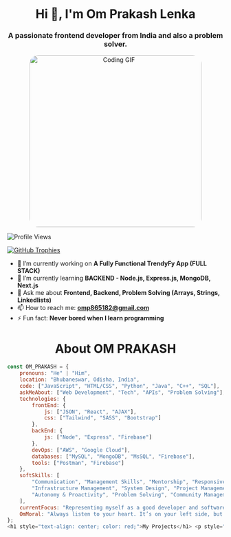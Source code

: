 <h1 align="center">Hi 👋, I'm Om Prakash Lenka</h1>
<h3 align="center">A passionate frontend developer from India and also a problem solver.</h3>

<div style="text-align: center;">
    <img src="https://cdn-images-1.medium.com/max/1200/1*mr7WXw8tgpMhqugKP2WhrA.gif" alt="Coding GIF" style="height: 400px; width: 400px; border-radius: 20px;">
</div>

<p align="left">
    <img src="https://komarev.com/ghpvc/?username=omprakash447&label=Profile%20views&color=0e75b6&style=flat" alt="Profile Views">
</p>

<p align="left">
    <a href="https://github.com/ryo-ma/github-profile-trophy"><img src="https://github-profile-trophy.vercel.app/?username=omprakash447" alt="GitHub Trophies"></a>
</p>

- 🔭 I’m currently working on **A Fully Functional TrendyFy App (FULL STACK)**  
- 🌱 I’m currently learning **BACKEND - Node.js, Express.js, MongoDB, Next.js**  
- 💬 Ask me about **Frontend, Backend, Problem Solving (Arrays, Strings, Linkedlists)**  
- 📫 How to reach me: **omp865182@gmail.com**  
- ⚡ Fun fact: **Never bored when I learn programming**

<h1 align="center">About OM PRAKASH</h1>

```javascript
const OM_PRAKASH = {
    pronouns: "He" | "Him",
    location: "Bhubaneswar, Odisha, India",
    code: ["JavaScript", "HTML/CSS", "Python", "Java", "C++", "SQL"],
    askMeAbout: ["Web Development", "Tech", "APIs", "Problem Solving"],
    technologies: {
        frontEnd: {
            js: ["JSON", "React", "AJAX"],
            css: ["Tailwind", "SASS", "Bootstrap"]
        },
        backEnd: {
            js: ["Node", "Express", "Firebase"]
        },
        devOps: ["AWS", "Google Cloud"],
        databases: ["MySQL", "MongoDB", "MsSQL", "Firebase"],
        tools: ["Postman", "Firebase"]
    },
    softSkills: [
        "Communication", "Management Skills", "Mentorship", "Responsive Design",
        "Infrastructure Management", "System Design", "Project Management",
        "Autonomy & Proactivity", "Problem Solving", "Community Management"
    ],
    currentFocus: "Representing myself as a good developer and software engineer",
    OmMoral: "Always listen to your heart. It’s on your left side, but it’s always right!"
};
<h1 style="text-align: center; color: red;">My Projects</h1> <p style="text-align: center; font-size: 30px;">Node.js Projects</p> <table style="width: 100%; border-collapse: collapse; box-shadow: 0 2px 3px rgba(0, 0, 0, 0.1);"> <thead> <tr style="background-color: #4CAF50; color: white;"> <th style="border: 1px solid #ddd; padding: 8px;">Name</th> <th style="border: 1px solid #ddd; padding: 8px;">Live</th> <th style="border: 1px solid #ddd; padding: 8px;">Code</th> </tr> </thead> <tbody> <tr> <td style="border: 1px solid #ddd; padding: 8px;">Backend (API Fetching)</td> <td style="border: 1px solid #ddd; padding: 8px;"><a href="#">Not Live</a></td> <td style="border: 1px solid #ddd; padding: 8px;"><a href="https://github.com/omprakash447/Backend-ApiFetch-.git">Click</a></td> </tr> <tr> <td style="border: 1px solid #ddd; padding: 8px;">Backend (Routing)</td> <td style="border: 1px solid #ddd; padding: 8px;"><a href="#">Not Live</a></td> <td style="border: 1px solid #ddd; padding: 8px;"><a href="https://github.com/omprakash447/Backend-website--routing-.git">Click</a></td> </tr> </tbody> </table> <p style="text-align: center; font-size: 30px;">React Projects</p> <table style="width: 100%; border-collapse: collapse;"> <thead> <tr style="background-color: #4CAF50; color: white;"> <th style="border: 1px solid #ddd; padding: 8px;">Name</th> <th style="border: 1px solid #ddd; padding: 8px;">Live</th> <th style="border: 1px solid #ddd; padding: 8px;">Code</th> </tr> </thead> <tbody> <tr> <td style="border: 1px solid #ddd; padding: 8px;">ChatGpt</td> <td style="border: 1px solid #ddd; padding: 8px;"><a href="https://resonant-cupcake-91a443.netlify.app/">Live</a></td> <td style="border: 1px solid #ddd; padding: 8px;"><a href="https://github.com/omprakash447/Chatgpt-by-React.git">Click</a></td> </tr> <tr> <td style="border: 1px solid #ddd; padding: 8px;">Online Event Management</td> <td style="border: 1px solid #ddd; padding: 8px;"><a href="https://kaleidoscopic-salmiakki-b94d40.netlify.app/">Live</a></td> <td style="border: 1px solid #ddd; padding: 8px;"><a href="https://github.com/omprakash447/EventManageMent-React-.git">Click</a></td> </tr> </tbody> </table> <p style="text-align: center; font-size: 30px;">JavaScript Projects</p> <table style="width: 100%; border-collapse: collapse;"> <thead> <tr style="background-color: #4CAF50; color: white;"> <th style="border: 1px solid #ddd; padding: 8px;">Name</th> <th style="border: 1px solid #ddd; padding: 8px;">Live</th> <th style="border: 1px solid #ddd; padding: 8px;">Code</th> </tr> </thead> <tbody> <tr> <td style="border: 1px solid #ddd; padding: 8px;">Project 1</td> <td style="border: 1px solid #ddd; padding: 8px;">Not Live</td> <td style="border: 1px solid #ddd; padding: 8px;"><a href="#">GitHub</a></td> </tr> </tbody> </table>
